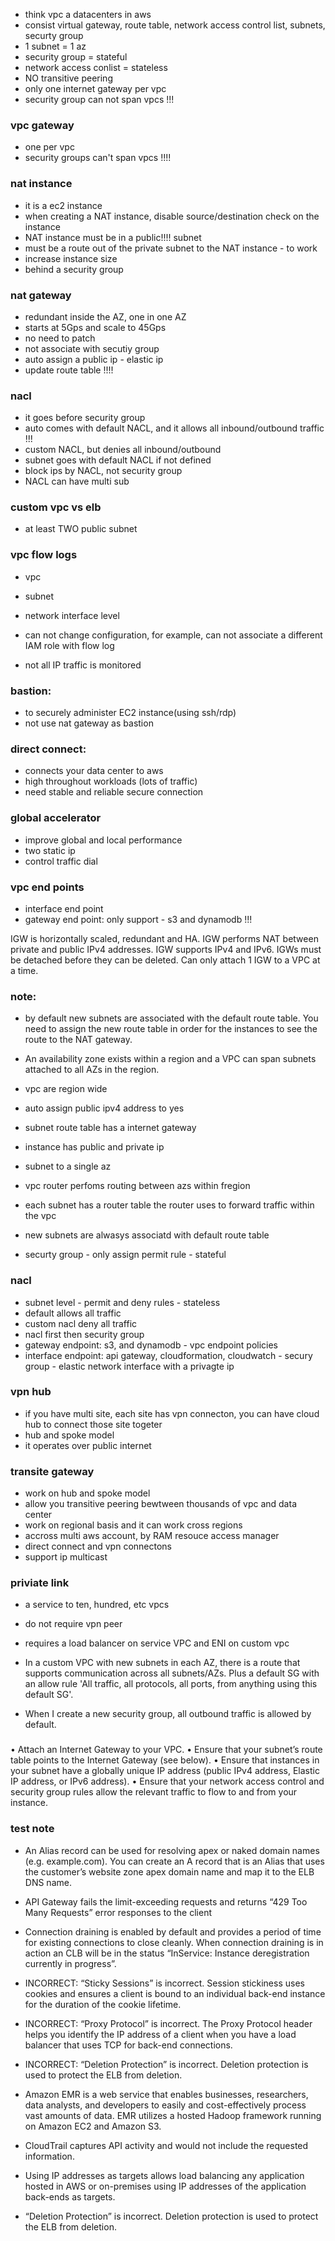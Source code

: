 
- think vpc a datacenters in aws
- consist virtual gateway, route table, network access control list, subnets, securty group
- 1 subnet = 1 az
- security group = stateful
- network access conlist = stateless
- NO transitive peering
- only one internet gateway per vpc
- security group can not span vpcs !!!

### vpc gateway
- one per vpc
- security groups can't span vpcs !!!!

### nat instance
- it is a ec2 instance
- when creating a NAT instance, disable source/destination check on the instance
- NAT instance must be in a public!!!! subnet
- must be a route out of the private subnet to the NAT instance -  to work
- increase instance size
- behind a security group

### nat gateway
- redundant inside the AZ, one in one AZ
- starts at 5Gps and scale to 45Gps
- no need to patch
- not associate with secutiy group
- auto assign a public ip - elastic ip 
- update route table !!!!


### nacl
- it goes before security group
- auto comes with default NACL, and it allows all inbound/outbound traffic !!!
- custom NACL, but denies all inbound/outbound 
- subnet goes with default NACL if not defined
- block ips by NACL, not security group
- NACL can have multi sub


### custom vpc vs elb
- at least TWO public subnet

### vpc flow logs
- vpc
- subnet
- network interface level

- can not change configuration, for example, can not associate a different IAM role with flow log
- not all IP traffic is monitored


### bastion:
- to securely administer EC2 instance(using ssh/rdp)
- not use nat gateway as bastion

### direct connect:
- connects your data center to aws
- high throughout workloads (lots of traffic)
- need stable and reliable secure connection


### global accelerator
- improve global and local performance
- two static ip
- control traffic dial

### vpc end points
- interface end point
- gateway end point: only support - s3 and dynamodb !!!

IGW is horizontally scaled, redundant and HA.
IGW performs NAT between private and public IPv4 addresses.
IGW supports IPv4 and IPv6.
IGWs must be detached before they can be deleted.
Can only attach 1 IGW to a VPC at a time.

### note:
- by default new subnets are associated with the default route table. You need to assign the new route table in order for the instances to see the route to the NAT gateway.
- An availability zone exists within a region and a VPC can span subnets attached to all AZs in the region.
- vpc are region wide
- auto assign public ipv4 address to yes
- subnet route table has a internet gateway
- instance has public and private ip
- subnet to a single az

- vpc router perfoms routing between azs within fregion
- each subnet has a router table the router uses to forward traffic within the vpc
- new subnets are alwasys associatd with default route table
- securty group - only assign permit rule - stateful


### nacl
- subnet level - permit and deny rules - stateless
- default allows all traffic
- custom nacl deny all traffic
- nacl first then security group
- gateway endpoint: s3, and dynamodb - vpc endpoint policies
- interface endpoint: api gateway,  cloudformation, cloudwatch - secury group - elastic network interface with a privagte ip


### vpn hub
- if you have multi site, each site has vpn connecton, you can have cloud hub to connect those site togeter
- hub and spoke model
- it operates over public internet

### transite gateway
- work on hub and spoke model
- allow you transitive peering bewtween thousands of vpc and data center
- work on regional basis and it can work cross regions
- accross multi aws account, by RAM resouce access manager
- direct connect and vpn connectons
- support ip multicast

### priviate link
- a service to ten, hundred, etc vpcs
- do not require vpn peer
- requires a load balancer on service VPC and ENI on custom vpc

- In a custom VPC with new subnets in each AZ, there is a route that supports communication across all subnets/AZs. Plus a default SG with an allow rule 'All traffic, all protocols, all ports, from anything using this default SG'.

- When I create a new security group, all outbound traffic is allowed by default.

### 
• Attach an Internet Gateway to your VPC.
• Ensure that your subnet’s route table points to the Internet Gateway (see below).
• Ensure that instances in your subnet have a globally unique IP address (public IPv4 address, Elastic IP address, or IPv6 address).
• Ensure that your network access control and security group rules allow the relevant traffic to flow to and from your instance.

### test note
- An Alias record can be used for resolving apex or naked domain names (e.g. example.com). You can create an A record that is an Alias that uses the customer’s website zone apex domain name and map it to the ELB DNS name.
- API Gateway fails the limit-exceeding requests and returns “429 Too Many Requests” error responses to the client

- Connection draining is enabled by default and provides a period of time for existing connections to close cleanly. When connection draining is in action an CLB will be in the status “InService: Instance deregistration currently in progress”.

- INCORRECT: “Sticky Sessions” is incorrect. Session stickiness uses cookies and ensures a client is bound to an individual back-end instance for the duration of the cookie lifetime.

- INCORRECT: “Proxy Protocol” is incorrect. The Proxy Protocol header helps you identify the IP address of a client when you have a load balancer that uses TCP for back-end connections.

- INCORRECT: “Deletion Protection” is incorrect. Deletion protection is used to protect the ELB from deletion.

- Amazon EMR is a web service that enables businesses, researchers, data analysts, and developers to easily and cost-effectively process vast amounts of data. EMR utilizes a hosted Hadoop framework running on Amazon EC2 and Amazon S3.

- CloudTrail captures API activity and would not include the requested information.

- Using IP addresses as targets allows load balancing any application hosted in AWS or on-premises using IP addresses of the application back-ends as targets.

- “Deletion Protection” is incorrect. Deletion protection is used to protect the ELB from deletion.

